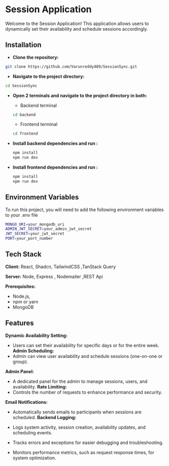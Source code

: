 
# Session Application



Welcome to the Session Application! This application allows users to dynamically set their availability and schedule sessions accordingly.
## Installation

- **Clone the repository:**

```bash
git clone https://github.com/Varunreddy489/SessionSync.git
```
    
- **Navigate to the project directory:**

```bash
cd SessionSync
```

- **Open 2 terminals and navigate to the project directory in both:**

    - Backend terminal

    ```bash
    cd backend
    ```
    - Frontend terminal

    ```bash
    cd frontend
    ```

-  **Install backend dependencies and run :**

    ```bash
    npm install
    npm run dev
    ```

-  **Install frontend dependencies and run :**

    ```bash
    npm install
    npm run dev
    ```
## Environment Variables

To run this project, you will need to add the following environment variables to your .env file

```bash
MONGO_URI=your_mongodb_uri
ADMIN_JWT_SECRET=your_admin_jwt_secret
JWT_SECRET=your_jwt_secret
PORT=your_port_number
```



## Tech Stack

**Client:** React, Shadcn, TailwindCSS ,TanStack Query

**Server:** Node, Express , Nodemailer ,REST Api

**Prerequisites:**
   - Node.js,
- npm or yarn
-    MongoDB


## Features

 **Dynamic Availability Setting:**
 - Users can set their availability for specific days or for the entire week.
 **Admin Scheduling:**
- Admin can view user availability and schedule sessions (one-on-one or group).

 **Admin Panel:**
- A dedicated panel for the admin to manage sessions, users, and availability.
**Rate Limiting:**
- Controls the number of requests to enhance performance and security.

**Email Notifications:**
- Automatically sends emails to participants when sessions are scheduled.
**Backend Logging:**
- Logs system activity, session creation, availability updates, and scheduling events.

- Tracks errors and exceptions for easier debugging and troubleshooting.
- Monitors performance metrics, such as request response times, for system optimization.

